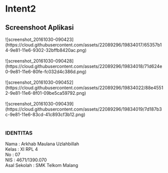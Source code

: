 # Intent2

<h2> Screenshoot Aplikasi </h2>
![screenshot_20161030-090423](https://cloud.githubusercontent.com/assets/22089296/19834017/65357b14-9e81-11e6-9302-32bffb8420ac.png) <br> <br>
![screenshot_20161030-090428](https://cloud.githubusercontent.com/assets/22089296/19834018/71d624e0-9e81-11e6-80fe-fc032d4c386d.png) <br> <br>
![screenshot_20161030-090452](https://cloud.githubusercontent.com/assets/22089296/19834022/88e45512-9e81-11e6-8f01-09be5ca59792.png) <br> <br>
![screenshot_20161030-090439](https://cloud.githubusercontent.com/assets/22089296/19834019/7d187b3c-9e81-11e6-83cd-41c893cf3b12.png) <br> <br>
<h3> IDENTITAS </h3>
Nama : Arkhab Maulana Uzlahbillah <br> 
Kelas : XI RPL 4 <br>
No : 07 <br>
NIS : 4671/1390.070 <br>
Asal Sekolah : SMK Telkom Malang 


